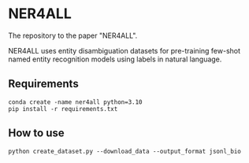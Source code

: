 # NER4ALL
The repository to the paper "NER4ALL".

NER4ALL uses entity disambiguation datasets for pre-training few-shot named entity recognition models using labels in natural language.

## Requirements
```
conda create -name ner4all python=3.10
pip install -r requirements.txt
```

## How to use
```
python create_dataset.py --download_data --output_format jsonl_bio
```